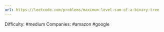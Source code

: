 ```yaml
---
url: https://leetcode.com/problems/maximum-level-sum-of-a-binary-tree
---
```


Difficulty: #medium
Companies: #amazon #google